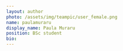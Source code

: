 ```yaml
---
layout: author
photo: /assets/img/teampic/user_female.png 
name: paulamuraru
display_name: Paula Muraru
position: BSc student
bio:
---
```

